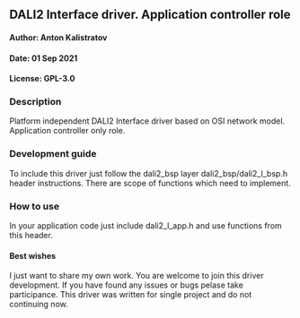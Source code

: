 ## DALI2 Interface driver. Application controller role

#### Author: Anton Kalistratov
#### Date: 01 Sep 2021
#### License: GPL-3.0

### Description
Platform independent DALI2 Interface driver based on OSI network model.
Application controller only role.

### Development guide
To include this driver just follow the dali2_bsp layer
dali2_bsp/dali2_l_bsp.h header instructions.
There are scope of functions which need to implement.

### How to use
In your application code just include dali2_l_app.h
and use functions from this header. 

#### Best wishes
I just want to share my own work. You are welcome to join this driver development. 
If you have found any issues or bugs pelase take participance. This driver was written
for single project and do not continuing now.